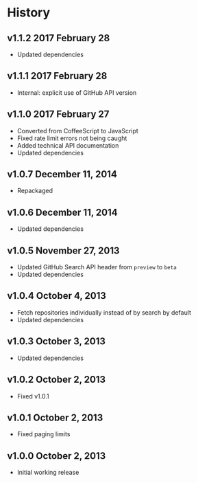 # History

## v1.1.2 2017 February 28
- Updated dependencies

## v1.1.1 2017 February 28
- Internal: explicit use of GitHub API version

## v1.1.0 2017 February 27
- Converted from CoffeeScript to JavaScript
- Fixed rate limit errors not being caught
- Added technical API documentation
- Updated dependencies

## v1.0.7 December 11, 2014
- Repackaged

## v1.0.6 December 11, 2014
- Updated dependencies

## v1.0.5 November 27, 2013
- Updated GitHub Search API header from `preview` to `beta`
- Updated dependencies

## v1.0.4 October 4, 2013
- Fetch repositories individually instead of by search by default
- Updated dependencies

## v1.0.3 October 3, 2013
- Updated dependencies

## v1.0.2 October 2, 2013
- Fixed v1.0.1

## v1.0.1 October 2, 2013
- Fixed paging limits

## v1.0.0 October 2, 2013
- Initial working release
